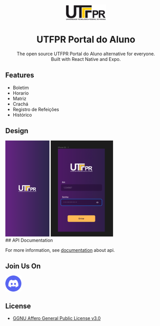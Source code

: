 <p align="center">
  <img src="docs/assets/utfprlogo.png" alt="logo" height="50"/>
</p>
<h1 align="center">
  UTFPR Portal do Aluno
</h1>
<p align="center">
  The open source UTFPR Portal do Aluno alternative for everyone. <br />Built with React Native and Expo.
</p>

## Features

- Boletim
- Horario
- Matriz
- Crachá
- Registro de Refeições
- Histórico

## Design

<div>
  <img src="assets/splash.png" height="300px"/>
  <img src="docs/assets/loginscreen.png" height="300px"/>
<div>
## API Documentation

For more information, see [documentation](https://webapp.utfpr.edu.br/portalAluno/swagger.html) about api.

## Join Us On

<a href="https://discord.gg/YEp9xnUJQz"><img src="docs/assets/discordlogo.png" height="50px"/></a>

## License

- [GGNU Affero General Public License v3.0](./LICENSE.md)
